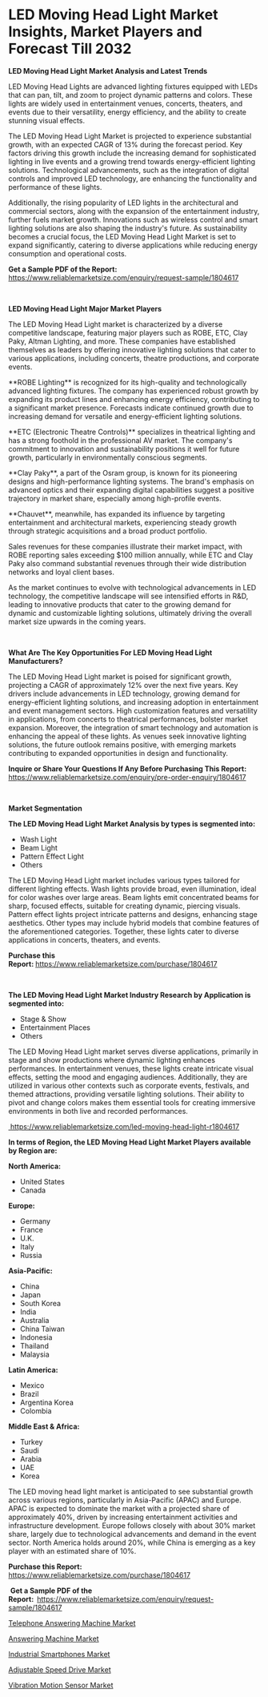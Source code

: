 <p><h1>LED Moving Head Light Market Insights, Market Players and Forecast Till 2032</h1></p><p><strong>LED Moving Head Light Market Analysis and Latest Trends</strong></p>
<p><p>LED Moving Head Lights are advanced lighting fixtures equipped with LEDs that can pan, tilt, and zoom to project dynamic patterns and colors. These lights are widely used in entertainment venues, concerts, theaters, and events due to their versatility, energy efficiency, and the ability to create stunning visual effects.</p><p>The LED Moving Head Light Market is projected to experience substantial growth, with an expected CAGR of 13% during the forecast period. Key factors driving this growth include the increasing demand for sophisticated lighting in live events and a growing trend towards energy-efficient lighting solutions. Technological advancements, such as the integration of digital controls and improved LED technology, are enhancing the functionality and performance of these lights.</p><p>Additionally, the rising popularity of LED lights in the architectural and commercial sectors, along with the expansion of the entertainment industry, further fuels market growth. Innovations such as wireless control and smart lighting solutions are also shaping the industry's future. As sustainability becomes a crucial focus, the LED Moving Head Light Market is set to expand significantly, catering to diverse applications while reducing energy consumption and operational costs.</p></p>
<p><strong>Get a Sample PDF of the Report:&nbsp;</strong> <a href="https://www.reliablemarketsize.com/enquiry/request-sample/1804617?utm_campaign=1133&utm_medium=2&utm_source=Github&utm_content=ia&utm_term=06042025&utm_id=led-moving-head-light">https://www.reliablemarketsize.com/enquiry/request-sample/1804617</a></p>
<p>&nbsp;</p>
<p><strong>LED Moving Head Light Major Market Players</strong></p>
<p><p>The LED Moving Head Light market is characterized by a diverse competitive landscape, featuring major players such as ROBE, ETC, Clay Paky, Altman Lighting, and more. These companies have established themselves as leaders by offering innovative lighting solutions that cater to various applications, including concerts, theatre productions, and corporate events.</p><p>**ROBE Lighting** is recognized for its high-quality and technologically advanced lighting fixtures. The company has experienced robust growth by expanding its product lines and enhancing energy efficiency, contributing to a significant market presence. Forecasts indicate continued growth due to increasing demand for versatile and energy-efficient lighting solutions.</p><p>**ETC (Electronic Theatre Controls)** specializes in theatrical lighting and has a strong foothold in the professional AV market. The company's commitment to innovation and sustainability positions it well for future growth, particularly in environmentally conscious segments.</p><p>**Clay Paky**, a part of the Osram group, is known for its pioneering designs and high-performance lighting systems. The brand's emphasis on advanced optics and their expanding digital capabilities suggest a positive trajectory in market share, especially among high-profile events.</p><p>**Chauvet**, meanwhile, has expanded its influence by targeting entertainment and architectural markets, experiencing steady growth through strategic acquisitions and a broad product portfolio.</p><p>Sales revenues for these companies illustrate their market impact, with ROBE reporting sales exceeding $100 million annually, while ETC and Clay Paky also command substantial revenues through their wide distribution networks and loyal client bases. </p><p>As the market continues to evolve with technological advancements in LED technology, the competitive landscape will see intensified efforts in R&D, leading to innovative products that cater to the growing demand for dynamic and customizable lighting solutions, ultimately driving the overall market size upwards in the coming years.</p></p>
<p>&nbsp;</p>
<p><strong>What Are The Key Opportunities For LED Moving Head Light Manufacturers?</strong></p>
<p><p>The LED Moving Head Light market is poised for significant growth, projecting a CAGR of approximately 12% over the next five years. Key drivers include advancements in LED technology, growing demand for energy-efficient lighting solutions, and increasing adoption in entertainment and event management sectors. High customization features and versatility in applications, from concerts to theatrical performances, bolster market expansion. Moreover, the integration of smart technology and automation is enhancing the appeal of these lights. As venues seek innovative lighting solutions, the future outlook remains positive, with emerging markets contributing to expanded opportunities in design and functionality.</p></p>
<p><strong>Inquire or Share Your Questions If Any Before Purchasing This Report:</strong> <a href="https://www.reliablemarketsize.com/enquiry/pre-order-enquiry/1804617?utm_campaign=1133&utm_medium=2&utm_source=Github&utm_content=ia&utm_term=06042025&utm_id=led-moving-head-light">https://www.reliablemarketsize.com/enquiry/pre-order-enquiry/1804617</a></p>
<p>&nbsp;</p>
<p><strong>Market Segmentation</strong></p>
<p><strong>The LED Moving Head Light Market Analysis by types is segmented into:</strong></p>
<p><ul><li>Wash Light</li><li>Beam Light</li><li>Pattern Effect Light</li><li>Others</li></ul></p>
<p><p>The LED Moving Head Light market includes various types tailored for different lighting effects. Wash lights provide broad, even illumination, ideal for color washes over large areas. Beam lights emit concentrated beams for sharp, focused effects, suitable for creating dynamic, piercing visuals. Pattern effect lights project intricate patterns and designs, enhancing stage aesthetics. Other types may include hybrid models that combine features of the aforementioned categories. Together, these lights cater to diverse applications in concerts, theaters, and events.</p></p>
<p><strong>Purchase this Report:&nbsp;</strong><a href="https://www.reliablemarketsize.com/purchase/1804617?utm_campaign=1133&utm_medium=2&utm_source=Github&utm_content=ia&utm_term=06042025&utm_id=led-moving-head-light">https://www.reliablemarketsize.com/purchase/1804617</a></p>
<p>&nbsp;</p>
<p><strong>The LED Moving Head Light Market Industry Research by Application is segmented into:</strong></p>
<p><ul><li>Stage & Show</li><li>Entertainment Places</li><li>Others</li></ul></p>
<p><p>The LED Moving Head Light market serves diverse applications, primarily in stage and show productions where dynamic lighting enhances performances. In entertainment venues, these lights create intricate visual effects, setting the mood and engaging audiences. Additionally, they are utilized in various other contexts such as corporate events, festivals, and themed attractions, providing versatile lighting solutions. Their ability to pivot and change colors makes them essential tools for creating immersive environments in both live and recorded performances.</p></p>
<p><a href="https://www.reliablemarketsize.com/led-moving-head-light-r1804617?utm_campaign=1133&utm_medium=2&utm_source=Github&utm_content=ia&utm_term=06042025&utm_id=led-moving-head-light">&nbsp;https://www.reliablemarketsize.com/led-moving-head-light-r1804617</a></p>
<p><strong>In terms of Region, the LED Moving Head Light Market Players available by Region are:</strong></p>
<p>
    <p> <strong> North America: </strong>
        <ul>
            <li>United States</li>
            <li>Canada</li>
        </ul>
        </p> 
    <p> <strong> Europe: </strong>
        <ul>
            <li>Germany</li>
            <li>France</li>
            <li>U.K.</li>
            <li>Italy</li>
            <li>Russia</li>
        </ul>
        </p> 
    <p> <strong> Asia-Pacific: </strong>
        <ul>
            <li>China</li>
            <li>Japan</li>
            <li>South Korea</li>
            <li>India</li>
            <li>Australia</li>
            <li>China Taiwan</li>
            <li>Indonesia</li>
            <li>Thailand</li>
            <li>Malaysia</li>
        </ul>
        </p> 
    <p> <strong> Latin America: </strong>
        <ul>
            <li>Mexico</li>
            <li>Brazil</li>
            <li>Argentina Korea</li>
            <li>Colombia</li>
        </ul>
        </p> 
    <p> <strong> Middle East & Africa: </strong>
        <ul>
            <li>Turkey</li>
            <li>Saudi</li>
            <li>Arabia</li>
            <li>UAE</li>
            <li>Korea</li>
        </ul>
    </p>
    </p>
<p><p>The LED moving head light market is anticipated to see substantial growth across various regions, particularly in Asia-Pacific (APAC) and Europe. APAC is expected to dominate the market with a projected share of approximately 40%, driven by increasing entertainment activities and infrastructure development. Europe follows closely with about 30% market share, largely due to technological advancements and demand in the event sector. North America holds around 20%, while China is emerging as a key player with an estimated share of 10%.</p></p>
<p><strong>Purchase this Report: </strong><a href="https://www.reliablemarketsize.com/purchase/1804617?utm_campaign=1133&utm_medium=2&utm_source=Github&utm_content=ia&utm_term=06042025&utm_id=led-moving-head-light">https://www.reliablemarketsize.com/purchase/1804617</a></p>
<p>&nbsp;<strong>Get a Sample PDF of the Report:&nbsp;&nbsp;</strong><a href="https://www.reliablemarketsize.com/enquiry/request-sample/1804617?utm_campaign=1133&utm_medium=2&utm_source=Github&utm_content=ia&utm_term=06042025&utm_id=led-moving-head-light">https://www.reliablemarketsize.com/enquiry/request-sample/1804617</a></p>
<p><strong></strong></p>
<p><p><a href="https://github.com/oatisorenscl/Market-Research-Report-List-1/blob/main/telephone-answering-machine-market.md?utm_campaign=1133&utm_medium=2&utm_source=Github&utm_content=ia&utm_term=06042025&utm_id=led-moving-head-light">Telephone Answering Machine Market</a></p><p><a href="https://github.com/norbyboyse4d/Market-Research-Report-List-1/blob/main/answering-machine-market.md?utm_campaign=1133&utm_medium=2&utm_source=Github&utm_content=ia&utm_term=06042025&utm_id=led-moving-head-light">Answering Machine Market</a></p><p><a href="https://github.com/shapurforouz/Market-Research-Report-List-1/blob/main/industrial-smartphones-market.md?utm_campaign=1133&utm_medium=2&utm_source=Github&utm_content=ia&utm_term=06042025&utm_id=led-moving-head-light">Industrial Smartphones Market</a></p><p><a href="https://github.com/jemalapoilly/Market-Research-Report-List-1/blob/main/adjustable-speed-drive-market.md?utm_campaign=1133&utm_medium=2&utm_source=Github&utm_content=ia&utm_term=06042025&utm_id=led-moving-head-light">Adjustable Speed Drive Market</a></p><p><a href="https://github.com/siriyagayo/Market-Research-Report-List-1/blob/main/vibration-motion-sensor-market.md?utm_campaign=1133&utm_medium=2&utm_source=Github&utm_content=ia&utm_term=06042025&utm_id=led-moving-head-light">Vibration Motion Sensor Market</a></p></p>